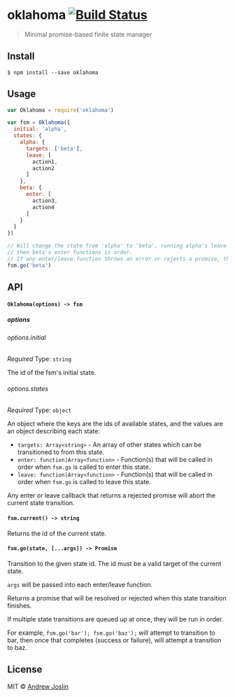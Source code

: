 # oklahoma [![Build Status](https://travis-ci.org/ajoslin/oklahoma.svg?branch=master)](https://travis-ci.org/ajoslin/oklahoma)

> Minimal promise-based finite state manager

## Install

```
$ npm install --save oklahoma
```

## Usage

```js
var Oklahoma = require('oklahoma')

var fsm = Oklahoma({
  initial: 'alpha',
  states: {
    alpha: {
      targets: ['beta'],
      leave: [
        action1,
        action2
      ]
    },
    beta: {
      enter: [
        action3,
        action4
      ]
    }
  }
})

// Will change the state from 'alpha' to 'beta', running alpha's leave functions in order,
// then beta's enter functions in order.
// If any enter/leave function throws an error or rejects a promise, the state transition will abort.
fsm.go('beta')
```

## API

#### `Oklahoma(options) -> fsm`

##### options

###### options.initial

*Required*
Type: `string`

The id of the fsm's initial state.

###### options.states

*Required*
Type: `object`

An object where the keys are the ids of available states, and the values are an object describing each state:

- `targets: Array<string>` - An array of other states which can be transitioned to from this state.
- `enter: function|Array<function>` - Function(s) that will be called in order when `fsm.go` is called to enter this state.
- `leave: function|Array<function>` - Function(s) that will be called in order when `fsm.go` is called to leave this state.

Any enter or leave callback that returns a rejected promise will abort the current state transition.

#### `fsm.current() -> string`

Returns the id of the current state.

#### `fsm.go(state, [...args]) -> Promise`

Transition to the given state id. The id must be a valid target of the current state.

`args` will be passed into each enter/leave function.

Returns a promise that will be resolved or rejected when this state transition finishes.

If multiple state transitions are queued up at once, they will be run in order.

For example, `fsm.go('bar'); fsm.go('baz');` will attempt to transition to bar, then once that completes (success or failure), will attempt a transition to baz.

## License
MIT © [Andrew Joslin](http://ajoslin.com)
